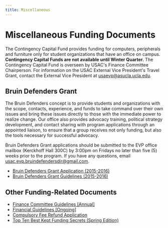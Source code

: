 ```yaml
---
title: Miscellaneous
---
```


# Miscellaneous Funding Documents

The Contingency Capital Fund provides funding for computers, peripherals
and furniture only for student organizations that have an office on
campus. **<span class="underline">Contingency Capital Funds are not
available until Winter Quarter.</span>** The Contingency Capital Fund is
overseen by USAC's Finance Committee Chairperson. For information on the
USAC External Vice President's Travel Grant, contact the External Vice
President at <usaevp@asucla.ucla.edu>.

## Bruin Defenders Grant

The Bruin Defenders concept is to provide students and organizations
with the scope, contacts, experience, and funds to take command over
their own issues and bring these issues directly to those with the
immediate power to realize change. Our office also provides advocacy
training, political strategy development, and contact sharing with
program applications through an appointed liaison, to ensure that a
group receives not only funding, but also the tools necessary for
successful advocacy.

Bruin Defenders Grant applications should be submitted to the EVP office
mailbox (Kerckhoff Hall 300C) by 3:00pm on Fridays no later than five
(5) weeks prior to the program. If you have any questions, email
<usac.evp.bruindefendersdir@gmail.com>.

-   [Bruin Defenders Grant Application
    (2015-2016) ](docs/bruindefendersgrantapplication.docx)
-   [Bruin Defenders Grant Guidelines
    (2015-2016)](docs/bruindefendersgrantguidelines.pdf)

## Other Funding-Related Documents

-   [Finance Committee Guidelines
    \[Annual\] ](docs/Finance%20Committee%20Guidelines%202019-2020.pdf)
-   [Financial Guidelines
    \[Ongoing\] ](docs/USA%20Financial%20Guidelines%20-%20UPDATED%206.27.19.pdf)
-   [Compulsory Fee Refund
    Application ](docs/app_compulsory_refund.doc)
-   [Top Ten Best Kept Funding Secrets (Spring
    Edition) ](docs/fundingsecrets.pdf)
